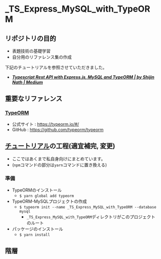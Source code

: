 # _TS_Express_MySQL_with_TypeORM

## リポジトリの目的

- 表題技術の基礎学習
- 自分用のリファレンス集の作成

下記のチュートリアルを参照させていただきました。

- ***[Typescript Rest API with Express.js, MySQL and TypeORM | by Shijin Nath | Medium](https://medium.com/@shijin_nath/typescript-rest-api-with-express-js-mysql-and-typeorm-8331cea78b0c)***

## 重要なリファレンス

### [TypeORM](https://github.com/typeorm/typeorm)

- 公式サイト : https://typeorm.io/#/
- GitHub : https://github.com/typeorm/typeorm

## [チュートリアル](https://www.freecodecamp.org/news/how-to-build-a-todo-app-with-react-typescript-nodejs-and-mongodb/)の工程(適宜補完, 変更)

- ここではあくまで私自身向けにまとめています。
- (``npm``コマンドの部分は``yarn``コマンドに置き換える)

### 準備

- TypeORMのインストール
  - ``$ yarn global add typeorm``
- TypeORM-MySQLプロジェクトの作成
  - ``$ typeorm init --name _TS_Express_MySQL_with_TypeORM --database mysql``
    - ``_TS_Express_MySQL_with_TypeORM``ディレクトリがこのプロジェクトのルート
- パッケージのインストール
  - ``$ yarn install``

####


####


###


####


####


## 階層


###


###